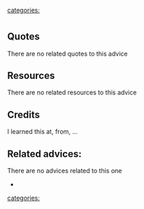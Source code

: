 [categories:](../categories/index.md)
# <!-- TODO: Replace this with title -->
<!-- TODO: Add description here -->

## Quotes

<!-- TODO: Add related quotes here if there are-->
There are no related quotes to this advice

## Resources

<!-- TODO: Add Resources here if there are-->
There are no related resources to this advice

## Credits

<!-- TODO: Add Where I learned this-->
I learned this at, from, ...

## Related advices:
There are no advices related to this one

- []()

[categories:](../categories/index.md)